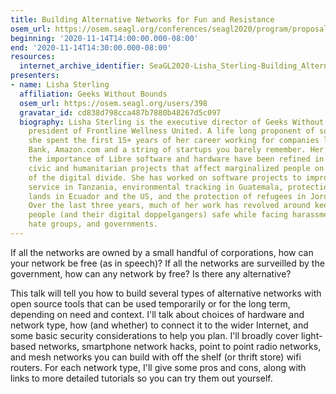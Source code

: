 ```yaml
---
title: Building Alternative Networks for Fun and Resistance
osem_url: https://osem.seagl.org/conferences/seagl2020/program/proposals/798
beginning: '2020-11-14T14:00:00.000-08:00'
end: '2020-11-14T14:30:00.000-08:00'
resources:
  internet_archive_identifier: SeaGL2020-Lisha_Sterling-Building_Alternative_Networks_for_Fun_and_Resistance
presenters:
- name: Lisha Sterling
  affiliation: Geeks Without Bounds
  osem_url: https://osem.seagl.org/users/398
  gravatar_id: cd838d798cca487b7880b48267d5c097
  biography: Lisha Sterling is the executive director of Geeks Without Bounds and
    president of Frontline Wellness United. A life long proponent of software freedom,
    she spent the first 15+ years of her career working for companies like Wells Fargo
    Bank, Amazon.com and a string of startups you barely remember. Her ideas about
    the importance of Libre software and hardware have been refined in the fires of
    civic and humanitarian projects that affect marginalized people on the outside
    of the digital divide. She has worked on software projects to improve public water
    service in Tanzania, environmental tracking in Guatemala, protection of indigenous
    lands in Ecuador and the US, and the protection of refugees in Jordan and Mexico.
    Over the last three years, much of her work has revolved around keeping vulnerable
    people (and their digital doppelgangers) safe while facing harassment from individuals,
    hate groups, and governments.
---
```


If all the networks are owned by a small handful of corporations, how can your network be free (as in speech)? If all the networks are surveilled by the government, how can any network by free? Is there any alternative?

This talk will tell you how to build several types of alternative networks with open source tools that can be used temporarily or for the long term, depending on need and context. I'll talk about choices of hardware and network type, how (and whether) to connect it to the wider Internet, and some basic security considerations to help you plan. I'll broadly cover light-based networks, smartphone network hacks, point to point radio networks, and mesh networks you can build with off the shelf (or thrift store) wifi routers. For each network type, I'll give some pros and cons, along with links to more detailed tutorials so you can try them out yourself.
